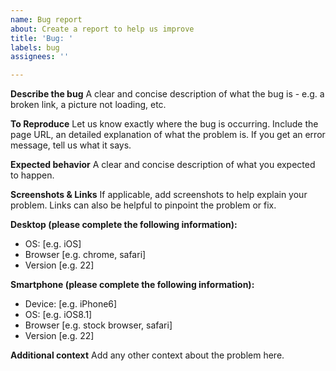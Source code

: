 ```yaml
---
name: Bug report
about: Create a report to help us improve
title: 'Bug: '
labels: bug
assignees: ''

---
```


**Describe the bug**
A clear and concise description of what the bug is - e.g. a broken link, a picture not loading, etc.

**To Reproduce**
Let us know exactly where the bug is occurring. Include the page URL, an detailed explanation of what the problem is. If you get an error message, tell us what it says. 

**Expected behavior**
A clear and concise description of what you expected to happen.

**Screenshots & Links**
If applicable, add screenshots to help explain your problem. Links can also be helpful to pinpoint the problem or fix.

**Desktop (please complete the following information):**
 - OS: [e.g. iOS]
 - Browser [e.g. chrome, safari]
 - Version [e.g. 22]

**Smartphone (please complete the following information):**
 - Device: [e.g. iPhone6]
 - OS: [e.g. iOS8.1]
 - Browser [e.g. stock browser, safari]
 - Version [e.g. 22]

**Additional context**
Add any other context about the problem here.
